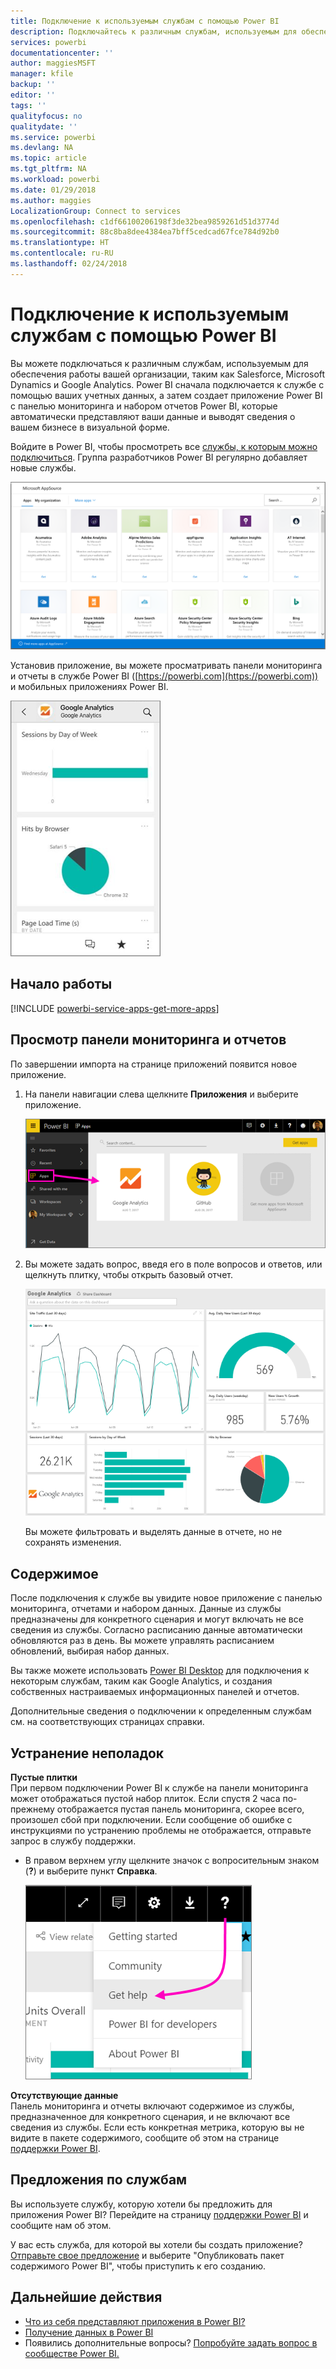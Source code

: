 ```yaml
---
title: Подключение к используемым службам с помощью Power BI
description: Подключайтесь к различным службам, используемым для обеспечения работы вашей организации, таким как Salesforce, Microsoft Dynamics CRM и Google Analytics.
services: powerbi
documentationcenter: ''
author: maggiesMSFT
manager: kfile
backup: ''
editor: ''
tags: ''
qualityfocus: no
qualitydate: ''
ms.service: powerbi
ms.devlang: NA
ms.topic: article
ms.tgt_pltfrm: NA
ms.workload: powerbi
ms.date: 01/29/2018
ms.author: maggies
LocalizationGroup: Connect to services
ms.openlocfilehash: c1df66100206198f3de32bea9859261d51d3774d
ms.sourcegitcommit: 88c8ba8dee4384ea7bff5cedcad67fce784d92b0
ms.translationtype: HT
ms.contentlocale: ru-RU
ms.lasthandoff: 02/24/2018
---
```

# <a name="connect-to-the-services-you-use-with-power-bi"></a>Подключение к используемым службам с помощью Power BI
Вы можете подключаться к различным службам, используемым для обеспечения работы вашей организации, таким как Salesforce, Microsoft Dynamics и Google Analytics. Power BI сначала подключается к службе с помощью ваших учетных данных, а затем создает приложение Power BI с панелью мониторинга и набором отчетов Power BI, которые автоматически представляют ваши данные и выводят сведения о вашем бизнесе в визуальной форме. 

Войдите в Power BI, чтобы просмотреть все [службы, к которым можно подключиться](https://app.powerbi.com/getdata/services). Группа разработчиков Power BI регулярно добавляет новые службы.

![Приложения AppSource](media/service-connect-to-services/overview.png)

Установив приложение, вы можете просматривать панели мониторинга и отчеты в службе Power BI ([https://powerbi.com](https://powerbi.com)) и мобильных приложениях Power BI. 

![Приложение Google Analytics в мобильном приложении Power BI](media/service-connect-to-services/power-bi-service-mobile-app-240.png)

## <a name="get-started"></a>Начало работы
[!INCLUDE [powerbi-service-apps-get-more-apps](./includes/powerbi-service-apps-get-more-apps.md)]

## <a name="view-the-dashboard-and-reports"></a>Просмотр панели мониторинга и отчетов
По завершении импорта на странице приложений появится новое приложение.

1. На панели навигации слева щелкните **Приложения** и выберите приложение.
   
     ![Страница "Приложения"](media/service-connect-to-services/power-bi-service-apps-open-app.png)
2. Вы можете задать вопрос, введя его в поле вопросов и ответов, или щелкнуть плитку, чтобы открыть базовый отчет. 
   
    ![Панель мониторинга Google Analytics](media/service-connect-to-services/googleanalytics2.png)
   
    Вы можете фильтровать и выделять данные в отчете, но не сохранять изменения.

## <a name="whats-included"></a>Содержимое
После подключения к службе вы увидите новое приложение с панелью мониторинга, отчетами и набором данных. Данные из службы предназначены для конкретного сценария и могут включать не все сведения из службы. Согласно расписанию данные автоматически обновляются раз в день. Вы можете управлять расписанием обновлений, выбирая набор данных.

Вы также можете использовать [Power BI Desktop](desktop-get-the-desktop.md) для подключения к некоторым службам, таким как Google Analytics, и создания собственных настраиваемых информационных панелей и отчетов.  

Дополнительные сведения о подключении к определенным службам см. на соответствующих страницах справки.

## <a name="troubleshooting"></a>Устранение неполадок
**Пустые плитки**  
При первом подключении Power BI к службе на панели мониторинга может отображаться пустой набор плиток. Если спустя 2 часа по-прежнему отображается пустая панель мониторинга, скорее всего, произошел сбой при подключении. Если сообщение об ошибке с инструкциями по устранению проблемы не отображается, отправьте запрос в службу поддержки.

* В правом верхнем углу щелкните значок с вопросительным знаком (**?**) и выберите пункт **Справка**.
  
    ![Значок справки](media/service-connect-to-services/power-bi-service-get-help.png)

**Отсутствующие данные**  
Панель мониторинга и отчеты включают содержимое из службы, предназначенное для конкретного сценария, и не включают все сведения из службы. Если есть конкретная метрика, которую вы не видите в пакете содержимого, сообщите об этом на странице [поддержки Power BI](https://support.powerbi.com/forums/265200-power-bi).

## <a name="suggesting-services"></a>Предложения по службам
Вы используете службу, которую хотели бы предложить для приложения Power BI? Перейдите на страницу [поддержки Power BI](https://support.powerbi.com/forums/265200-power-bi) и сообщите нам об этом.

У вас есть служба, для которой вы хотели бы создать приложение? [Отправьте свое предложение](https://azure.microsoft.com/marketplace/programs/certified/apply/) и выберите "Опубликовать пакет содержимого Power BI", чтобы приступить к его созданию.

## <a name="next-steps"></a>Дальнейшие действия
* [Что из себя представляют приложения в Power BI?](service-install-use-apps.md)
* [Получение данных в Power BI](service-get-data.md)
* Появились дополнительные вопросы? [Попробуйте задать вопрос в сообществе Power BI.](http://community.powerbi.com/)

